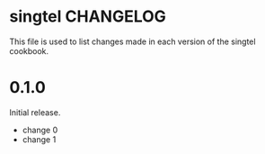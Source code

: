 # singtel CHANGELOG

This file is used to list changes made in each version of the singtel cookbook.

# 0.1.0

Initial release.

- change 0
- change 1

